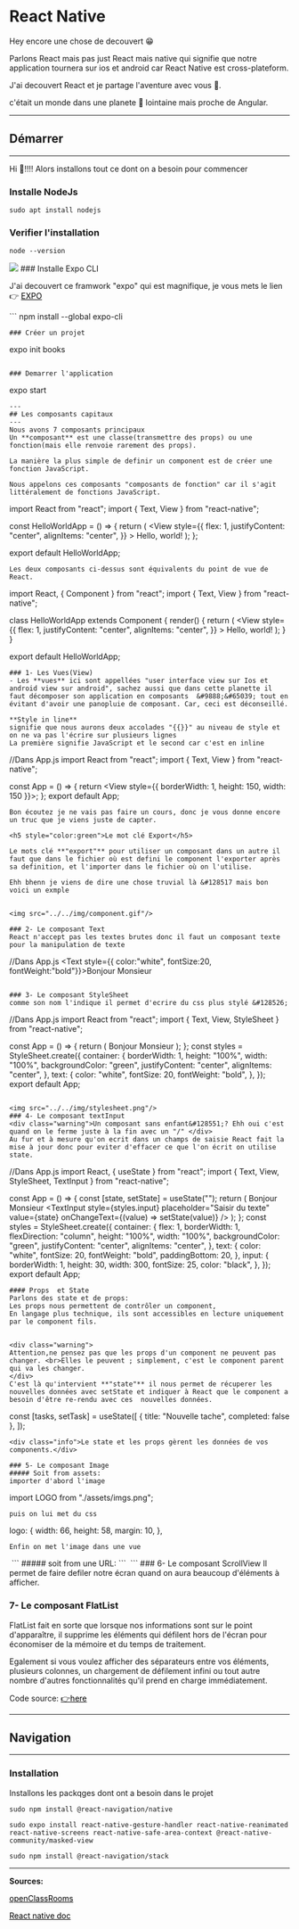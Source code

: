 # React Native

Hey encore une chose de decouvert &#128513;

Parlons React mais pas just React mais native qui signifie que notre application tournera sur ios et android car React Native est cross-plateform.

J'ai decouvert React et je partage l'aventure avec vous &#129335;.

c'était un monde dans une planete &#127776; lointaine mais proche de Angular.

---
## Démarrer

---
Hi &#128075;!!!! Alors installons tout ce dont on a besoin pour commencer

### Installe NodeJs

```
sudo apt install nodejs
```

### Verifier l'installation

```
node --version
```

<img src="../../img/node-version.png"   />
### Installe Expo CLI

<p> J'ai decouvert ce framwork "expo" qui est magnifique, je vous mets le lien &#128073; <a  style="text-decoration: underline; color:black"  href="https://docs.expo.dev/">EXPO</a> </p>
```
npm install --global expo-cli

```
### Créer un projet
```

expo init books

```

### Demarrer l'application
```

expo start

```
---
## Les composants capitaux
---
Nous avons 7 composants principaux  
Un **composant** est une classe(transmettre des props) ou une fonction(mais elle renvoie rarement des props).

La manière la plus simple de definir un component est de créer une fonction JavaScript.

Nous appelons ces composants "composants de fonction" car il s'agit littéralement de fonctions JavaScript.
```

import React from "react";
import { Text, View } from "react-native";

const HelloWorldApp = () => {
  return (
    <View
      style={{
        flex: 1,
        justifyContent: "center",
        alignItems: "center",
      }}
    >
      <Text>Hello, world!</Text>
    </View>
  );
};


export default HelloWorldApp;

```
Les deux composants ci-dessus sont équivalents du point de vue de React.
```
import React, { Component } from "react";
import { Text, View } from "react-native";

class HelloWorldApp extends Component {
  render() {
    return (
      <View
        style={{
          flex: 1,
          justifyContent: "center",
          alignItems: "center",
        }}
      >
        <Text>Hello, world!</Text>
      </View>
    );
  }
}

export default HelloWorldApp;

```
### 1- Les Vues(View)
- Les **vues** ici sont appellées "user interface view sur Ios et android view sur android", sachez aussi que dans cette planette il faut décomposer son application en composants  &#9888;&#65039; tout en évitant d'avoir une panopluie de composant. Car, ceci est déconseillé.

**Style in line**
signifie que nous aurons deux accolades "{{}}" au niveau de style et on ne va pas l'écrire sur plusieurs lignes
La première signifie JavaScript et le second car c'est en inline
```
//Dans App.js
import React from "react";
import { Text, View } from "react-native";

const App = () => {
  return <View style={{ borderWidth: 1, height: 150, width: 150 }}></View>;
};
export default App;

```
Bon écoutez je ne vais pas faire un cours, donc je vous donne encore un truc que je viens juste de capter.

<h5 style="color:green">Le mot clé Export</h5>

Le mots clé **"export"** pour utiliser un composant dans un autre il faut que dans le fichier où est defini le component l'exporter après sa definition, et l'importer dans le fichier où on l'utilise.

Ehh bhenn je viens de dire une chose truvial là &#128517 mais bon voici un exmple


<img src="../../img/component.gif"/>

### 2- Le composant Text
React n'accept pas les textes brutes donc il faut un composant texte pour la manipulation de texte
```

//Dans App.js
<Text style={{ color:"white", fontSize:20, fontWeight:"bold"}}>Bonjour Monsieur</Text>

```

### 3- Le composant StyleSheet
comme son nom l'indique il permet d'ecrire du css plus stylé &#128526;
```
//Dans App.js
import React from "react";
import { Text, View, StyleSheet } from "react-native";

const App = () => {
  return (
    <View style={styles.container}>
      <Text style={styles.text}>Bonjour Monsieur</Text>
    </View>
  );
};
const styles = StyleSheet.create({
  container: {
    borderWidth: 1,
    height: "100%",
    width: "100%",
    backgroundColor: "green",
    justifyContent: "center",
    alignItems: "center",
  },
  text: {
    color: "white",
    fontSize: 20,
    fontWeight: "bold",
  },
});
export default App;

```

<img src="../../img/stylesheet.png"/>
### 4- Le composant textInput
<div class="warning">Un composant sans enfant&#128551;? Ehh oui c'est quand on le ferme juste à la fin avec un "/" </div>
Au fur et à mesure qu'on ecrit dans un champs de saisie React fait la mise à jour donc pour eviter d'effacer ce que l'on écrit on utilise state.
```
//Dans App.js
import React, { useState } from "react";
import { Text, View, StyleSheet, TextInput } from "react-native";

const App = () => {
  const [state, setState] = useState("");
  return (
    <View style={styles.container}>
      <Text style={styles.text}>Bonjour Monsieur</Text>
      <TextInput
        style={styles.input}
        placeholder="Saisir du texte"
        value={state}
        onChangeText={(value) => setState(value)}
      />
    </View>
  );
};
const styles = StyleSheet.create({
  container: {
    flex: 1,
    borderWidth: 1,
    flexDirection: "column",
    height: "100%",
    width: "100%",
    backgroundColor: "green",
    justifyContent: "center",
    alignItems: "center",
  },
  text: {
    color: "white",
    fontSize: 20,
    fontWeight: "bold",
    paddingBottom: 20,
  },
  input: {
    borderWidth: 1,
    height: 30,
    width: 300,
    fontSize: 25,
    color: "black",
  },
});
export default App;

```
#### Props  et State
Parlons des state et de props:
Les props nous permettent de contrôler un component,
En langage plus technique, ils sont accessibles en lecture uniquement par le component fils.


<div class="warning">
Attention,ne pensez pas que les props d'un component ne peuvent pas changer. <br>Elles le peuvent ; simplement, c'est le component parent qui va les changer.
</div>
C'est là qu'intervient **"state"** il nous permet de récuperer les nouvelles données avec setState et indiquer à React que le component a besoin d'être re-rendu avec ces  nouvelles données.

```
const [tasks, setTask] = useState([
  { title: "Nouvelle tache", completed: false },
]);

```
<div class="info">Le state et les props gèrent les données de vos components.</div>

### 5- Le composant Image
##### Soit from assets:
importer d'abord l'image
```

import LOGO from "./assets/imgs.png";

```
puis on lui met du css
```

logo: {
  width: 66,
  height: 58,
  margin: 10,
},

```
Enfin on met l'image dans une vue
```

<View style={styles.containerIm}>
  <Image style={styles.logo} source={LOGO} />
  
</View>
```
##### soit from une URL:
```
<View style={styles.containerIm}>
  <Image style={styles.logo} source={{uri: "https://reactnative.dev/img/tiny_logo.png"}} />
  
</View>
```
### 6- Le composant ScrollView
Il permet de faire defiler notre écran quand on aura beaucoup d'éléments à afficher.

### 7- Le composant FlatList
FlatList fait en sorte que lorsque nos informations sont sur le point d'apparaître, il supprime les éléments qui défilent hors de l'écran pour économiser de la mémoire et du temps de traitement.  

Egalement si vous voulez afficher des séparateurs entre vos éléments, plusieurs colonnes, un chargement de défilement infini ou tout autre nombre d'autres fonctionnalités qu'il prend en charge immédiatement. 

Code source: <a  style="text-decoration: underline; color:black" href="https://github.com/debrouillonsnous/React-native/tree/main"> 👉here</a>

---
## Navigation
---
### Installation​
Installons les packqges dont ont a besoin dans le projet
```
sudo npm install @react-navigation/native
```
```
sudo expo install react-native-gesture-handler react-native-reanimated react-native-screens react-native-safe-area-context @react-native-community/masked-view
```
```
sudo npm install @react-navigation/stack
```
----
**Sources:**

<a  style="text-decoration: underline; color:black"  href="https://openclassrooms.com/fr/courses/4902061-developpez-une-application-mobile-react-native/4915721-manipulez-le-state">openClassRooms</a>

<a  style="text-decoration: underline; color:black"  href="https://reactnative.dev/docs/getting-started">React native doc</a>

